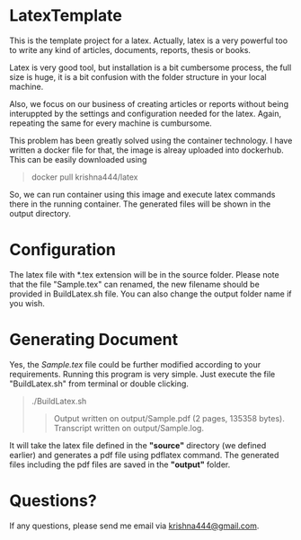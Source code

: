 # LatexTemplate

This is the template project for a latex. Actually, latex is a very powerful too to write any kind of articles, documents, reports, thesis or books. 

Latex is very good tool, but installation is a bit cumbersome process, the full size is huge, it is a bit confusion with the folder structure in your local machine.

Also, we focus on our business of creating articles or reports without being interuppted by the settings and configuration needed for the latex. Again, repeating the same
for every machine is cumbursome.

This problem has been greatly solved using the container technology. I have written a docker file for that, the image is alreay uploaded into dockerhub. This can be easily downloaded using

> docker pull krishna444/latex

So, we can run container using this image and execute latex commands there in the running container. The generated files will be shown in the output directory.

# Configuration

The latex file with *.tex extension will be in the source folder. Please note that the file "Sample.tex" can renamed, the new filename should be provided in BuildLatex.sh file. You can also change the output folder name if you wish. 

# Generating Document

Yes, the _Sample.tex_ file could be further modified according to your requirements. Running this program is very simple. Just execute the file "BuildLatex.sh" from terminal or double clicking. 

> ./BuildLatex.sh
>> Output written on output/Sample.pdf (2 pages, 135358 bytes).
>>Transcript written on output/Sample.log.

It will take the latex file defined in the **"source"**  directory (we defined earlier) and generates a pdf file using pdflatex command. The generated files including the pdf files are saved in the **"output"** folder. 

# Questions?

If any questions, please send me email via krishna444@gmail.com. 



